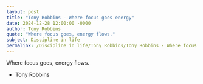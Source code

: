 ```yaml
---
layout: post
title: "Tony Robbins - Where focus goes energy"
date: 2024-12-28 12:00:00 -0000
author: Tony Robbins
quote: "Where focus goes, energy flows."
subject: Discipline in life
permalink: /Discipline in life/Tony Robbins/Tony Robbins - Where focus goes energy
---
```


Where focus goes, energy flows.

- Tony Robbins
